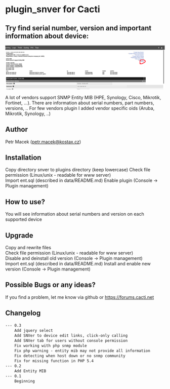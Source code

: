 # plugin_snver for Cacti

## Try find serial number, version and important information about device:

![SNVer](https://github.com/xmacan/plugin_snver/blob/master/img/snver.png)

A lot of vendors support SNMP Entity MIB (HPE, Synology, Cisco, Mikrotik, Fortinet, ...).
There are information about serial numbers, part numbers, versions, ..
For few vendors plugin I added vendor specific oids (Aruba, Mikrotik, Synology, ..)

## Author
Petr Macek (petr.macek@kostax.cz)


## Installation
Copy directory snver to plugins directory (keep lowercase)
Check file permission (Linux/unix - readable for www server)  
Import ent.sql (described in data/README.md)
Enable plugin (Console -> Plugin management)  

## How to use?
You will see information about serial numbers and version on each supported device

## Upgrade    
Copy and rewrite files  
Check file permission (Linux/unix - readable for www server)  
Disable and deinstall old version (Console -> Plugin management)  
Import ent.sql (described in data/README.md)
Install and enable new version (Console -> Plugin management)   
    
## Possible Bugs or any ideas?
If you find a problem, let me know via github or https://forums.cacti.net
   

## Changelog
	--- 0.3
		Add jquery select
		Add SNVer to device edit links, click-only calling
		Add SNVer tab for users without console permission
		Fix working with php snmp module
		Fix php warning - entity mib may not provide all information
		Fix detecting when host down or no snmp community
		Fix for missing function in PHP 5.4
	--- 0.2
		Add Entity MIB
	--- 0.1
		Beginning

